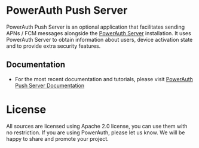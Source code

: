 # PowerAuth Push Server

PowerAuth Push Server is an optional application that facilitates sending APNs / FCM messages alongside the [PowerAuth Server](https://github.com/wultra/powerauth-server) installation. It uses PowerAuth Server to obtain information about users, device activation state and to provide extra security features.

## Documentation

- For the most recent documentation and tutorials, please visit [PowerAuth Push Server Documentation](./docs/Home.md)

# License

All sources are licensed using Apache 2.0 license, you can use them with no restriction. If you are using PowerAuth, please let us know. We will be happy to share and promote your project.
